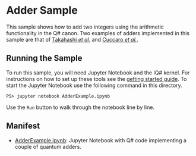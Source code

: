 ﻿# Adder Sample #

This sample shows how to add two integers using the arithmetic functionality in the Q# canon.
Two examples of adders implemented in this sample are that of [Takahashi *et al.*](https://arxiv.org/abs/0910.2530) and [Cuccaro *et al.*](https://arxiv.org/abs/quant-ph/0410184).

## Running the Sample ##

To run this sample, you will need Jupyter Notebook and the IQ# kernel.
For instructions on how to set up these tools see the [getting started guide](https://docs.microsoft.com/quantum/install-guide/).
To start the Jupyter Notebook use the following command in this directory.
```
PS> jupyter notebook AdderExample.ipynb
```
Use the `Run` button to walk through the notebook line by line.

## Manifest ##

- [AdderExample.ipynb](./AdderExample.ipynb): Jupyter Notebook with Q# code implementing a couple of quantum adders.
